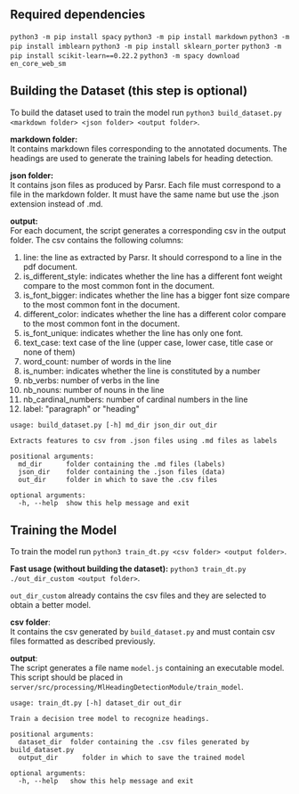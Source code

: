 ## Required dependencies
`python3 -m pip install spacy`
`python3 -m pip install markdown`
`python3 -m pip install imblearn`
`python3 -m pip install sklearn_porter`
`python3 -m pip install scikit-learn==0.22.2`
`python3 -m spacy download en_core_web_sm`

## Building the Dataset (this step is optional)

To build the dataset used to train the model run `python3 build_dataset.py <markdown folder> <json folder> <output folder>`.

**markdown folder:**\
It contains markdown files corresponding to the annotated documents. The headings are used to generate the training labels for heading detection.

**json folder:**\
It contains json files as produced by Parsr. Each file must correspond to a file in the markdown folder. It must have the same name but use the .json extension instead of .md.

**output:**\
For each document, the script generates a corresponding csv in the output folder. The csv contains the following columns:
1. line: the line as extracted by Parsr. It should correspond to a line in the pdf document.
2. is_different_style: indicates whether the line has a different font weight compare to the most common font in the document.
3. is_font_bigger: indicates whether the line has a bigger font size compare to the most common font in the document.
4. different_color: indicates whether the line has a different color compare to the most common font in the document.
5. is_font_unique: indicates whether the line has only one font.
6. text_case: text case of the line (upper case, lower case, title case or none of them)
7. word_count: number of words in the line 
8. is_number: indicates whether the line is constituted by a number
9. nb_verbs: number of verbs in the line
10. nb_nouns: number of nouns in the line
11. nb_cardinal_numbers: number of cardinal numbers in the line
12. label: "paragraph" or "heading"

```
usage: build_dataset.py [-h] md_dir json_dir out_dir

Extracts features to csv from .json files using .md files as labels

positional arguments:
  md_dir      folder containing the .md files (labels)
  json_dir    folder containing the .json files (data)
  out_dir     folder in which to save the .csv files

optional arguments:
  -h, --help  show this help message and exit
```

## Training the Model

To train the model run `python3 train_dt.py <csv folder> <output folder>`.

**Fast usage (without building the dataset):** `python3 train_dt.py ./out_dir_custom <output folder>`. 

`out_dir_custom` already contains the csv files and they are selected to obtain a better model.

**csv folder**:\
It contains the csv generated by `build_dataset.py` and must contain csv files formatted as described previously.

**output**:\
The script generates a file name `model.js` containing an executable model. This script should be placed in `server/src/processing/MlHeadingDetectionModule/train_model`.

```
usage: train_dt.py [-h] dataset_dir out_dir

Train a decision tree model to recognize headings.

positional arguments:
  dataset_dir  folder containing the .csv files generated by build_dataset.py
  output_dir      folder in which to save the trained model

optional arguments:
  -h, --help   show this help message and exit
```